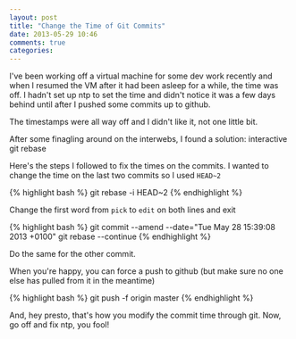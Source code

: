```yaml
---
layout: post
title: "Change the Time of Git Commits"
date: 2013-05-29 10:46
comments: true
categories: 
---
```

I've been working off a virtual machine for some dev work recently and when I resumed the VM after
it had been asleep for a while, the time was off. I hadn't set up ntp to set the time and didn't
notice it was a few days behind until after I pushed some commits up to github.

The timestamps were all way off and I didn't like it, not one little bit.

After some finagling around on the interwebs, I found a solution: interactive git rebase

Here's the steps I followed to fix the times on the commits. I wanted to change the time on the
last two commits so I used `HEAD~2`

{% highlight bash %}
git rebase -i HEAD~2
{% endhighlight %}

Change the first word from `pick` to `edit` on both lines and exit

{% highlight bash %}
git commit --amend --date="Tue May 28 15:39:08 2013 +0100"
git rebase --continue
{% endhighlight %}

Do the same for the other commit.

When you're happy, you can force a push to github (but make sure no one else has pulled from it
in the meantime)

{% highlight bash %}
git push -f origin master
{% endhighlight %}

And, hey presto, that's how you modify the commit time through git. Now, go off and fix ntp, you fool!
